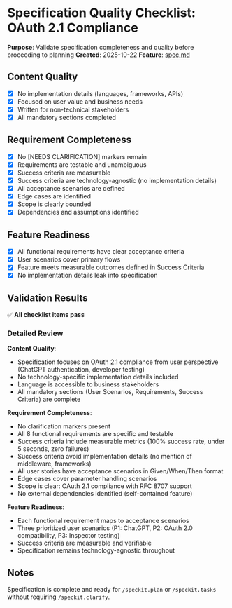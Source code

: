 # Specification Quality Checklist: OAuth 2.1 Compliance

**Purpose**: Validate specification completeness and quality before proceeding to planning
**Created**: 2025-10-22
**Feature**: [spec.md](../spec.md)

## Content Quality

- [x] No implementation details (languages, frameworks, APIs)
- [x] Focused on user value and business needs
- [x] Written for non-technical stakeholders
- [x] All mandatory sections completed

## Requirement Completeness

- [x] No [NEEDS CLARIFICATION] markers remain
- [x] Requirements are testable and unambiguous
- [x] Success criteria are measurable
- [x] Success criteria are technology-agnostic (no implementation details)
- [x] All acceptance scenarios are defined
- [x] Edge cases are identified
- [x] Scope is clearly bounded
- [x] Dependencies and assumptions identified

## Feature Readiness

- [x] All functional requirements have clear acceptance criteria
- [x] User scenarios cover primary flows
- [x] Feature meets measurable outcomes defined in Success Criteria
- [x] No implementation details leak into specification

## Validation Results

✅ **All checklist items pass**

### Detailed Review

**Content Quality**:
- Specification focuses on OAuth 2.1 compliance from user perspective (ChatGPT authentication, developer testing)
- No technology-specific implementation details included
- Language is accessible to business stakeholders
- All mandatory sections (User Scenarios, Requirements, Success Criteria) are complete

**Requirement Completeness**:
- No clarification markers present
- All 8 functional requirements are specific and testable
- Success criteria include measurable metrics (100% success rate, under 5 seconds, zero failures)
- Success criteria avoid implementation details (no mention of middleware, frameworks)
- All user stories have acceptance scenarios in Given/When/Then format
- Edge cases cover parameter handling scenarios
- Scope is clear: OAuth 2.1 compliance with RFC 8707 support
- No external dependencies identified (self-contained feature)

**Feature Readiness**:
- Each functional requirement maps to acceptance scenarios
- Three prioritized user scenarios (P1: ChatGPT, P2: OAuth 2.0 compatibility, P3: Inspector testing)
- Success criteria are measurable and verifiable
- Specification remains technology-agnostic throughout

## Notes

Specification is complete and ready for `/speckit.plan` or `/speckit.tasks` without requiring `/speckit.clarify`.
